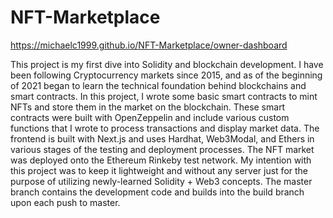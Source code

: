 # NFT-Marketplace

https://michaelc1999.github.io/NFT-Marketplace/owner-dashboard

This project is my first dive into Solidity and blockchain development. I have been following Cryptocurrency markets since 2015, and as of the beginning of 2021 began to learn the technical foundation behind blockchains and smart contracts. In this project, I wrote some basic smart contracts to mint NFTs and store them in the market on the blockchain. These smart contracts were built with OpenZeppelin and include various custom functions that I wrote to process transactions and display market data. The frontend is built with Next.js and uses Hardhat, Web3Modal, and Ethers in various stages of the testing and deployment processes. The NFT market was deployed onto the Ethereum Rinkeby test network. My intention with this project was to keep it lightweight and without any server just for the purpose of utilizing newly-learned Solidity + Web3 concepts. The master branch contains the development code and builds into the build branch upon each push to master.
